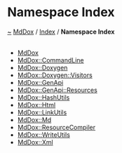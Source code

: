 <a id="namespace-index"></a>
<h1>Namespace Index</h1>
<a href="https://github.com/CharlesCarley/MdDox#~">~</a>
<a href="indexpage.md#mddox">MdDox</a>
<span class="inline-text">/</span>
<a href="index.md#index">Index</a>
<span class="inline-text">/</span>
<span class="bold-text"><b>Namespace Index</b></span>
<br/>
<br/>
<ul>
<li><a href="namespaceMdDox.md#mddox">MdDox</a>
</li>
<li><a href="namespaceMdDox_1_1CommandLine.md#commandline">MdDox::CommandLine</a>
</li>
<li><a href="namespaceMdDox_1_1Doxygen.md#doxygen">MdDox::Doxygen</a>
</li>
<li><a href="namespaceMdDox_1_1Doxygen_1_1Visitors.md#visitors">MdDox::Doxygen::Visitors</a>
</li>
<li><a href="namespaceMdDox_1_1GenApi.md#genapi">MdDox::GenApi</a>
</li>
<li><a href="namespaceMdDox_1_1GenApi_1_1Resources.md#resources">MdDox::GenApi::Resources</a>
</li>
<li><a href="namespaceMdDox_1_1HashUtils.md#hashutils">MdDox::HashUtils</a>
</li>
<li><a href="namespaceMdDox_1_1Html.md#html">MdDox::Html</a>
</li>
<li><a href="namespaceMdDox_1_1LinkUtils.md#linkutils">MdDox::LinkUtils</a>
</li>
<li><a href="namespaceMdDox_1_1Md.md#md">MdDox::Md</a>
</li>
<li><a href="namespaceMdDox_1_1ResourceCompiler.md#resourcecompiler">MdDox::ResourceCompiler</a>
</li>
<li><a href="namespaceMdDox_1_1WriteUtils.md#writeutils">MdDox::WriteUtils</a>
</li>
<li><a href="namespaceMdDox_1_1Xml.md#xml">MdDox::Xml</a>
</li>
</ul>
</div>
</div>
</body>
</html>
